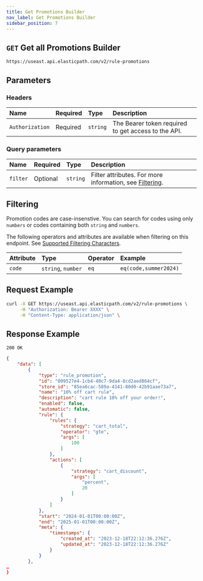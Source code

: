 ```yaml
---
title: Get Promotions Builder
nav_label: Get Promotions Builder
sidebar_position: 7
---
```


## `GET` Get all Promotions Builder

```http
https://useast.api.elasticpath.com/v2/rule-promotions
```

## Parameters

### Headers

| Name            | Required | Type     | Description                          |
|:----------------|:---------|:---------|:-------------------------------------|
| `Authorization` | Required | `string` | The Bearer token required to get access to the API. |

### Query parameters

| Name     | Required | Type     | Description                          |
|:---------|:---------|:---------|:-------------------------------------|
| `filter` | Optional | `string` | Filter attributes. For more information, see [Filtering](#filtering). |

## Filtering

Promotion codes are case-insenstive. You can search for codes using only `numbers` or codes containing both `string` and `numbers`.

The following operators and attributes are available when filtering on this endpoint. See [Supported Filtering Characters](/guides/Getting-Started/filtering#supported-characters).

| Attribute | Type     | Operator    | Example        |
|:--------- |:---------|:------------|:---------------|
| `code`    | `string`, `number` |  `eq`       |  `eq(code,summer2024)` |       

## Request Example

```bash
curl -X GET https://useast.api.elasticpath.com/v2/rule-promotions \
     -H "Authorization: Bearer XXXX" \
     -H "Content-Type: application/json" \
```

## Response Example

`200 OK`

```json
{
    "data": [
        {
            "type": "rule_promotion",
            "id": "009527e4-1cb4-40c7-9da4-8cd2aed864cf",
            "store_id": "85ea6cac-589a-4141-80d0-42b91aae73a7",
            "name": "10% off cart rule",
            "description": "cart rule 10% off your order!",
            "enabled": false,
            "automatic": false,
            "rule": {
                "rules": {
                    "strategy": "cart_total",
                    "operator": "gte",
                    "args": [
                        100
                    ]
                },
                "actions": [
                    {
                        "strategy": "cart_discount",
                        "args": [
                            "percent",
                            20
                        ]
                    }
                ]
            },
            "start": "2024-01-01T00:00:00Z",
            "end": "2025-01-01T00:00:00Z",
            "meta": {
                "timestamps": {
                    "created_at": "2023-12-18T22:12:36.276Z",
                    "updated_at": "2023-12-18T22:12:36.276Z"
                }
            }
        },
…
}
```
